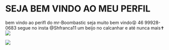 # SEJA BEM VINDO AO MEU PERFIL

bem vindo ao perifl do mr-Boombastic
seja muito bem vindo😝
46 99928-0683
segue no insta @Shfranca11
um beijo no calcanhar e até nunca mais✝️
![](https://media1.tenor.com/m/K0sXT6zFVo0AAAAd/biggie-cheese.gif)



![](https://media1.tenor.com/m/yUw2NKPVCyEAAAAC/who-asked-me-trying-to-find-who-asked.gif)
